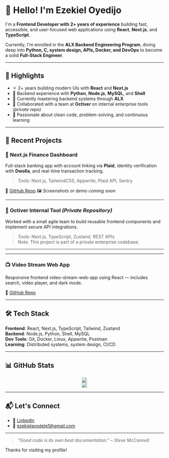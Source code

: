 # 👋 Hello! I'm Ezekiel Oyedijo

I'm a **Frontend Developer with 2+ years of experience** building fast, accessible, and user-focused web applications using **React**, **Next.js**, and **TypeScript**.

Currently, I'm enrolled in the **ALX Backend Engineering Program**, diving deep into **Python, C, system design, APIs, Docker, and DevOps** to become a solid **Full-Stack Engineer**.

---

## 🌟 Highlights

- ⚛️ 2+ years building modern UIs with **React** and **Next.js**
- 🔁 Backend experience with **Python**, **Node.js**, **MySQL**, and **Shell**
- 🚀 Currently mastering backend systems through **ALX**
- 👥 Collaborated with a team at **Octiver** on internal enterprise tools *(private repo)*
- 🧠 Passionate about clean code, problem-solving, and continuous learning

---

## 💼 Recent Projects

### 🏦 **Next.js Finance Dashboard**
Full-stack banking app with account linking via **Plaid**, identity verification with **Dwolla**, and real-time transaction tracking.

> _Tools:_ Next.js, TailwindCSS, Appwrite, Plaid API, Sentry

🔗 [GitHub Repo](https://github.com/ezekieloyedijo/banking) 
🖼️ _Screenshots or demo coming soon_

---

### 📁 **Octiver Internal Tool** *(Private Repository)*
Worked with a small agile team to build reusable frontend components and implement secure API integrations.

> _Tools:_ Next.js, TypeScript, Zustand, REST APIs  
> _Note:_ This project is part of a private enterprise codebase.

---

<!-- ### 💻 **ALX Shell Clone (C Project)**
A simplified version of the Unix shell built from scratch — includes parsing, execution, and memory management.

🔗 [GitHub Repo](https://github.com/ezekieloyedijo/simple_shell) -->

---

### 📺 **Video Stream Web App**
Responsive frontend video-stream-web-app using React — includes search, video player, and dark mode.

🔗 [GitHub Repo](https://github.com/ezekieloyedijo/video-stream-web-app)

---

## 🛠️ Tech Stack

**Frontend**: React, Next.js, TypeScript, Tailwind, Zustand  
**Backend**: Node.js, Python, Shell, MySQL  
**Dev Tools**: Git, Docker, Linux, Appwrite, Postman  
**Learning**: Distributed systems, system design, CI/CD

---

## 📊 GitHub Stats

<p align="center">
  <img src="https://github-readme-stats.vercel.app/api?username=ezekieloyedijo&show_icons=true&theme=tokyonight" />
  <br />
  <img src="https://github-readme-streak-stats.herokuapp.com/?user=ezekieloyedijo&theme=tokyonight" />
</p>

---

## 📬 Let's Connect

- 💼 [LinkedIn](https://www.linkedin.com/in/ezekiel-oyedijo-58a9b5183)
- 📧 [ezekielayodele1@gmail.com](mailto:ezekielayodele1@gmail.com)

---

> _“Good code is its own best documentation.” – Steve McConnell_

Thanks for visiting my profile!
